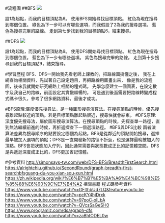 #流程圖
##BFS
![](https://imgur.com/xrCBIB8.jpg)

設1為起點，而我的目標頂點為6。
使用BFS開始尋找目標頂點。
紅色為現在搜尋到哪個位置。
綠色為下一步可以有哪些選項，而我假設了2為我的搜尋選項。
藍色為搜尋完畢的路線。
走到第七步找到我的目標頂點6，結束搜尋。

##DFS
![](https://imgur.com/Ec4p3Pd.jpg)

設1為起點，而我的目標頂點為9。
使用DFS開始尋找目標頂點。
紅色為現在搜尋到哪個位置。
藍色為下一步有哪些選項。
紫色為搜尋完畢的路線。
走到第十步搜尋到我的目標頂點9，結束搜尋。


#學習歷程
BFS、DFS一開始我先看老師上課教的，把路線圖搞懂之後，
我在上網查詢相關資料，先試著自己設定題目，再把路線用圖畫出來，
像是我的流程圖，後來我就開始研究網路上相關的程式碼，
先學怎麼建立一個圖表，在設定數字及我自己的路線，前面設定其實蠻順暢的，
可是遇到後面需要把路線轉變成程式碼卡很久，參考了很多網路資料，最後才成功。

#BFS原理:廣度優先搜尋法，是一種圖形搜尋演算法。在搜尋頂點的時候，優先搜尋離起點較近的頂點。若是目標頂點離起點很近，搜尋快就會結束。
#DFS原理:深度優先搜尋法，屬於圖形搜尋演算法。在搜尋頂點的時候，先探查單一路徑，直到無法繼續前進的時候，再折返探查下一個選項路徑。
#BFS與DFS比較
兩者演算法差異為搜尋順序的點要設定哪個為起點，BFS是從鄰近的頂點開始搜尋，選擇最早被加入選項的頂點；DFS是一直開發新的路徑不折返，也是選擇最晚被加入的頂點。BFS會把狀態加入佇列，因此通常需要與狀態數成正比的記憶體空間。DFS是與遞迴深度成正比的，DFS更加省記憶體。

#參考資料
http://simonsays-tw.com/web/DFS-BFS/BreadthFirstSearch.html
https://alrightchiu.github.io/SecondRound/graph-breadth-first-searchbfsguang-du-you-xian-sou-xun.html
https://zh.wikipedia.org/wiki/%E6%B7%B1%E5%BA%A6%E4%BC%98%E5%85%88%E6%90%9C%E7%B4%A2
相關書籍
程式碼參考資料
https://www.youtube.com/watch?v=GFlthbUd7LQ&feature=youtu.be
https://www.youtube.com/watch?v=pcKY4hjDrxk
https://www.youtube.com/watch?v=97poC-xlLbA
https://www.youtube.com/watch?v=QVcsSaGeSH0
https://www.programiz.com/dsa/graph-dfs
https://www.youtube.com/watch?v=zaBhtODEL0w


